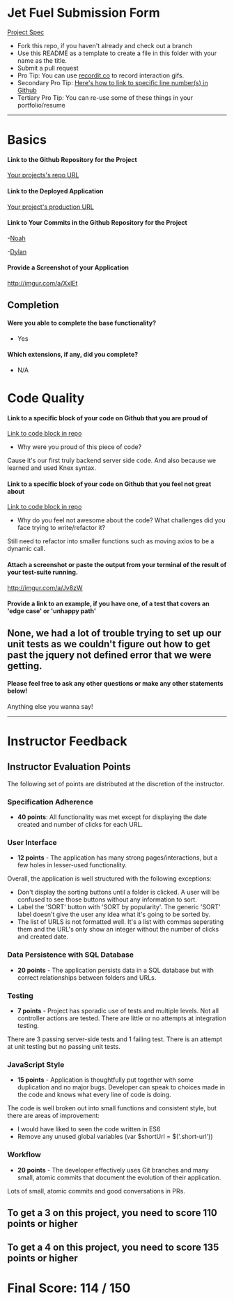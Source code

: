 # Jet Fuel Submission Form

[Project Spec](http://frontend.turing.io/projects/jet-fuel.html)

* Fork this repo, if you haven't already and check out a branch
* Use this README as a template to create a file in this folder with your name as the title.
* Submit a pull request
* Pro Tip: You can use [recordit.co](http://recordit.co/) to record interaction gifs.
* Secondary Pro Tip: [Here's how to link to specific line number(s) in Github](http://stackoverflow.com/questions/23821235/how-to-link-to-specific-line-number-on-github)
* Tertiary Pro Tip: You can re-use some of these things in your portfolio/resume

------

# Basics

#### Link to the Github Repository for the Project
[Your projects's repo URL](https://github.com/noahpeden/jet-fuel)

#### Link to the Deployed Application
[Your project's production URL](https://jet-fuel-np.herokuapp.com/)

#### Link to Your Commits in the Github Repository for the Project

-[Noah](https://github.com/noahpeden/jet-fuel/commits/master)

-[Dylan](https://github.com/noahpeden/jet-fuel/commits/master)

#### Provide a Screenshot of your Application
http://imgur.com/a/XxlEt

## Completion

#### Were you able to complete the base functionality?
* Yes

#### Which extensions, if any, did you complete?

-  N/A

# Code Quality

#### Link to a specific block of your code on Github that you are proud of
[Link to code block in repo](https://github.com/noahpeden/jet-fuel/blob/master/server.js)

* Why were you proud of this piece of code?

Cause it's our first truly backend server side code.
And also because we learned and used Knex syntax.

#### Link to a specific block of your code on Github that you feel not great about
[Link to code block in repo](https://github.com/noahpeden/jet-fuel/blob/master/public/app.js)

* Why do you feel not awesome about the code? What challenges did you face trying to write/refactor it?

Still need to refactor into smaller functions such as moving axios to be a dynamic call.

#### Attach a screenshot or paste the output from your terminal of the result of your test-suite running.
http://imgur.com/a/Jv8zW

#### Provide a link to an example, if you have one, of a test that covers an 'edge case' or 'unhappy path'
None, we had a lot of trouble trying to set up our unit tests as we couldn't figure out how to get past the jquery not defined error that we were getting. 
-----

#### Please feel free to ask any other questions or make any other statements below!

Anything else you wanna say!

-----

# Instructor Feedback

## Instructor Evaluation Points

The following set of points are distributed at the discretion of the instructor.

### Specification Adherence

* **40 points**: All functionality was met except for displaying the date created and number of clicks for each URL.

### User Interface

* **12 points** - The application has many strong pages/interactions, but a few holes in lesser-used functionality.

Overall, the application is well structured with the following exceptions:

* Don't display the sorting buttons until a folder is clicked. A user will be confused to see those buttons without any information to sort.
* Label the 'SORT' button with 'SORT by popularity'. The generic 'SORT' label doesn't give the user any idea what it's going to be sorted by.
* The list of URLS is not formatted well. It's a list with commas seperating them and the URL's only show an integer without the number of clicks and created date.

### Data Persistence with SQL Database

* **20 points** - The application persists data in a SQL database but with correct relationships between folders and URLs.

### Testing

* **7 points** - Project has sporadic use of tests and multiple levels. Not all controller actions are tested. There are little or no attempts at integration testing.

There are 3 passing server-side tests and 1 failing test. There is an attempt at unit testing but no passing unit tests. 

### JavaScript Style

* **15 points** - Application is thoughtfully put together with some duplication and no major bugs. Developer can speak to choices made in the code and knows what every line of code is doing.

The code is well broken out into small functions and consistent style, but there are areas of improvement:

* I would have liked to seen the code written in ES6
* Remove any unused global variables (var $shortUrl = $('.short-url'))

### Workflow

* **20 points** - The developer effectively uses Git branches and many small, atomic commits that document the evolution of their application.

Lots of small, atomic commits and good conversations in PRs.

## To get a 3 on this project, you need to score 110 points or higher

## To get a 4 on this project, you need to score 135 points or higher

# Final Score: 114 / 150

